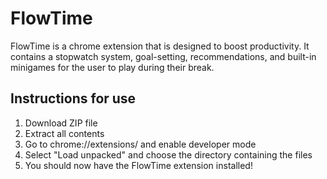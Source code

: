 # FlowTime

FlowTime is a chrome extension that is designed to boost productivity. It contains a stopwatch system, goal-setting, recommendations, and built-in minigames for the user to play during their break. 

## Instructions for use

1. Download ZIP file
2. Extract all contents
3. Go to chrome://extensions/ and enable developer mode
4. Select "Load unpacked" and choose the directory containing the files
5. You should now have the FlowTime extension installed!
